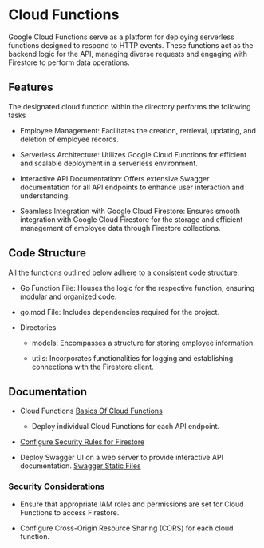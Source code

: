 # Cloud Functions

Google Cloud Functions serve as a platform for deploying serverless functions designed to respond to HTTP events. These functions act as the backend logic for the API, managing diverse requests and engaging with Firestore to perform data operations.


## Features

The designated cloud function within the directory performs the following tasks

- Employee Management: Facilitates the creation, retrieval, updating, and deletion of employee records.

- Serverless Architecture: Utilizes Google Cloud Functions for efficient and scalable deployment in a serverless environment.

- Interactive API Documentation: Offers extensive Swagger documentation for all API endpoints to enhance user interaction and understanding.

- Seamless Integration with Google Cloud Firestore: Ensures smooth integration with Google Cloud Firestore for the storage and efficient management of employee data through Firestore collections.


## Code Structure 

All the functions outlined below adhere to a consistent code structure:

- Go Function File: Houses the logic for the respective function, ensuring modular and organized code.

- go.mod File: Includes dependencies required for the project.

- Directories

  - models: Encompasses a structure for storing employee information.

  - utils: Incorporates functionalities for logging and establishing connections with the Firestore client.





## Documentation

- Cloud Functions [Basics Of Cloud Functions](https://cloud.google.com/functions#)
     - Deploy individual Cloud Functions for each API endpoint.

- [Configure Security Rules for Firestore](https://cloud.google.com/firestore/docs/security/get-started)

- Deploy Swagger UI on a web server to provide interactive API documentation. [Swagger Static Files](https://swagger.io/docs/open-source-tools/swagger-ui/usage/installation/) 

### Security Considerations

- Ensure that appropriate IAM roles and permissions are set for Cloud Functions to access Firestore.

- Configure Cross-Origin Resource Sharing (CORS) for each cloud function.